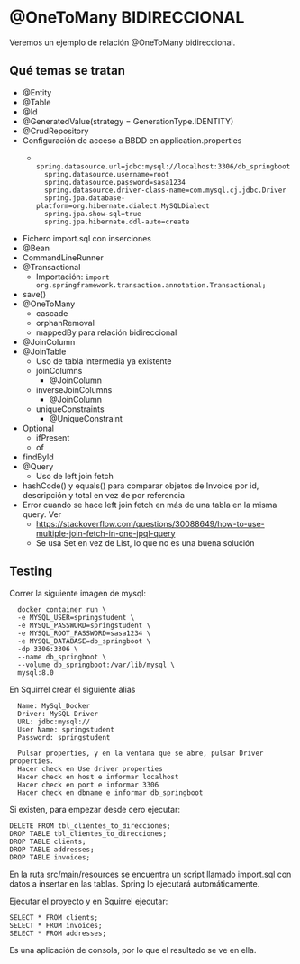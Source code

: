 # @OneToMany BIDIRECCIONAL

Veremos un ejemplo de relación @OneToMany bidireccional.

## Qué temas se tratan

- @Entity
- @Table
- @Id
- @GeneratedValue(strategy = GenerationType.IDENTITY)
- @CrudRepository
- Configuración de acceso a BBDD en application.properties
  - ```
      spring.datasource.url=jdbc:mysql://localhost:3306/db_springboot
      spring.datasource.username=root
      spring.datasource.password=sasa1234
      spring.datasource.driver-class-name=com.mysql.cj.jdbc.Driver
      spring.jpa.database-platform=org.hibernate.dialect.MySQLDialect
      spring.jpa.show-sql=true
      spring.jpa.hibernate.ddl-auto=create
    ```
- Fichero import.sql con inserciones
- @Bean
- CommandLineRunner
- @Transactional
  - Importación: `import org.springframework.transaction.annotation.Transactional;`
- save()
- @OneToMany
  - cascade
  - orphanRemoval
  - mappedBy para relación bidireccional
- @JoinColumn
- @JoinTable
  - Uso de tabla intermedia ya existente
  - joinColumns
    - @JoinColumn
  - inverseJoinColumns
    - @JoinColumn
  - uniqueConstraints
    - @UniqueConstraint
- Optional
  - ifPresent
  - of
- findById
- @Query
  - Uso de left join fetch
- hashCode() y equals() para comparar objetos de Invoice por id, descripción y total en vez de por referencia
- Error cuando se hace left join fetch en más de una tabla en la misma query. Ver
  - https://stackoverflow.com/questions/30088649/how-to-use-multiple-join-fetch-in-one-jpql-query
  - Se usa Set en vez de List, lo que no es una buena solución

## Testing

Correr la siguiente imagen de mysql:

```
  docker container run \
  -e MYSQL_USER=springstudent \
  -e MYSQL_PASSWORD=springstudent \
  -e MYSQL_ROOT_PASSWORD=sasa1234 \
  -e MYSQL_DATABASE=db_springboot \
  -dp 3306:3306 \
  --name db_springboot \
  --volume db_springboot:/var/lib/mysql \
  mysql:8.0
```

En Squirrel crear el siguiente alias

```
  Name: MySql_Docker
  Driver: MySQL Driver
  URL: jdbc:mysql://
  User Name: springstudent
  Password: springstudent

  Pulsar properties, y en la ventana que se abre, pulsar Driver properties.
  Hacer check en Use driver properties
  Hacer check en host e informar localhost
  Hacer check en port e informar 3306
  Hacer check en dbname e informar db_springboot
```

Si existen, para empezar desde cero ejecutar:

```
DELETE FROM tbl_clientes_to_direcciones;
DROP TABLE tbl_clientes_to_direcciones;
DROP TABLE clients;
DROP TABLE addresses;
DROP TABLE invoices;
```

En la ruta src/main/resources se encuentra un script llamado import.sql con datos a insertar en las tablas. Spring lo ejecutará automáticamente.

Ejecutar el proyecto y en Squirrel ejecutar:

```
SELECT * FROM clients;
SELECT * FROM invoices;
SELECT * FROM addresses;
```

Es una aplicación de consola, por lo que el resultado se ve en ella.
